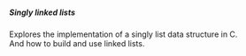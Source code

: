 ##### Singly linked lists
Explores the implementation of a singly list data structure in C.<br>
And how to build and use linked lists.<br>
